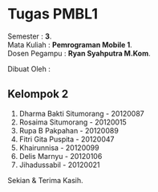 # Tugas PMBL1

Semester      : **3**.  
Mata Kuliah   : **Pemrograman Mobile 1**.  
Dosen Pegampu : **Ryan Syahputra M.Kom**.  

Dibuat Oleh :
## Kelompok 2
1. Dharma Bakti Situmorang - 20120087
2. Rosaima Situmorang - 20120015
3. Rupa B Pakpahan - 20120089
4. Fitri Gita Puspita - 20120047
5. Khairunnisa - 20120099
6. Delis Marnyu - 20120106
7. Jihadussabil - 20120021

Sekian & Terima Kasih.
